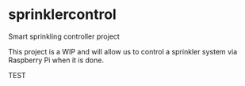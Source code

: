 # sprinklercontrol
Smart sprinkling controller project

This project is a WIP and will allow us to control a sprinkler system via Raspberry Pi when it is done.

TEST